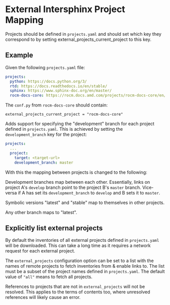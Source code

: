 # External Intersphinx Project Mapping

Projects should be defined in `projects.yaml` and should set which key they correspond to by setting external_projects_current_project to this key.

## Example

Given the following `projects.yaml` file:

```yaml
projects:
  python: https://docs.python.org/3/
  rtd: https://docs.readthedocs.io/en/stable/
  sphinx: https://www.sphinx-doc.org/en/master/
  rocm-docs-core: https://rocm.docs.amd.com/projects/rocm-docs-core/en/${version}
```

The `conf.py` from `rocm-docs-core` should contain:

```python3
external_projects_current_project = "rocm-docs-core"
```

Adds support for specifying the "development" branch for each project defined in `projects.yaml`.
This is achieved by setting the `development_branch` key for the project:

```yaml
projects:
  ...
  project:
    target: <target-url>
    development_branch: master
```

With this the mapping between projects is changed to the following:

Development branches map between each other.
Essentially, links on project A's `develop` branch point to the project B's `master` branch.
Vice-versa if A has set its `development_branch` to `develop` and B sets it to `master`.

Symbolic versions "latest" and "stable" map to themselves in other projects.

Any other branch maps to "latest".

## Explicitly list external projects

By default the inventories of all external projects defined in `projects.yaml`
will be downloaded. This can take a long time as it requires a network request
for each external project.

The `external_projects` configuration option can be set to a list with the names
of remote projects to fetch inventories from & enable links to.
The list must be a subset of the project names defined in `projects.yaml`.
The default value of `"all"` means to fetch all projects.

References to projects that are not in `external_projects` will not be resolved.
This applies to the terms of contents too, where unresolved references will
likely cause an error.
